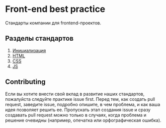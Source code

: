 # Front-end best practice

Стандарты компании для frontend-проектов.

## Разделы стандартов

1. [Инициализация](./Initiation.md)
2. [HTML](./HTML/README.md)
3. [CSS](./CSS/README.md)
4. [JS](./JS/README.md)

## Contributing

Если вы хотите внести свой вклад в развитие наших стандартов, пожалуйста следуйте практике issue first. Перед тем, как создать pull request, заведите issue, подробно опишите, в чем проблема, и как ваша идея позволяет решить ее. Пропускать этап создания issue и сразу создавать pull request можно только в случаях, когда проблема и решение очевидны (например, опечатка или орфографическая ошибка).
